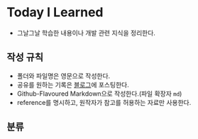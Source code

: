 # Today I Learned
+ 그날그날 학습한 내용이나 개발 관련 지식을 정리한다.

## 작성 규칙
+ 폴더와 파일명은 영문으로 작성한다.
+ 공유를 원하는 기록은 [블로그](https://velog.io/@seoyoung)에 포스팅한다.
+ Github-Flavoured Markdown으로 작성한다.(파일 확장자 `md`)
+ reference를 명시하고, 원작자가 참고를 허용하는 자료만 사용한다.

## 분류
